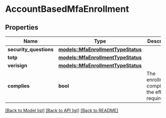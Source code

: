 # AccountBasedMfaEnrollment

## Properties

Name | Type | Description | Notes
------------ | ------------- | ------------- | -------------
**security_questions** | [**models::MfaEnrollmentTypeStatus**](.md) |  | 
**totp** | [**models::MfaEnrollmentTypeStatus**](.md) |  | 
**verisign** | [**models::MfaEnrollmentTypeStatus**](.md) |  | 
**complies** | **bool** | The enrollment complies to the effective requirement. | 

[[Back to Model list]](../README.md#documentation-for-models) [[Back to API list]](../README.md#documentation-for-api-endpoints) [[Back to README]](../README.md)


